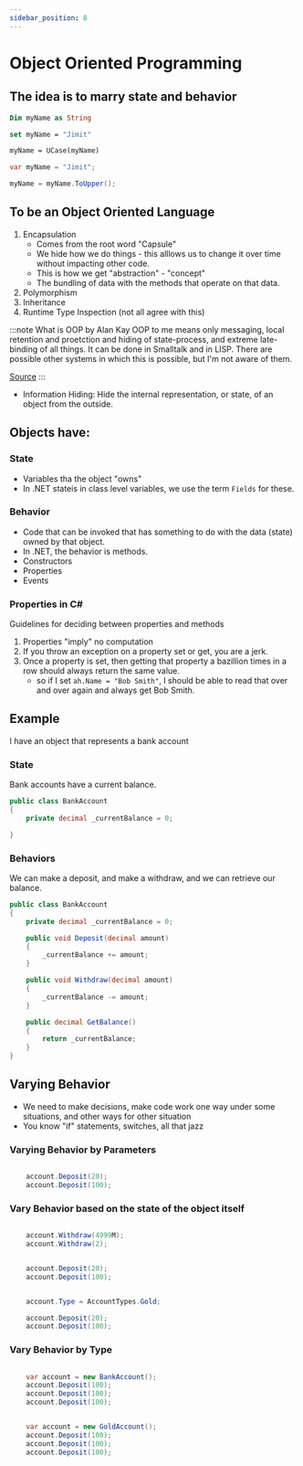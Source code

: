 ```yaml
---
sidebar_position: 8
---
```


# Object Oriented Programming

## The idea is to marry state and behavior

```vb
Dim myName as String

set myName = "Jimit"

myName = UCase(myName)
```

```csharp
var myName = "Jimit";

myName = myName.ToUpper();

```

## To be an Object Oriented Language

1. Encapsulation
   - Comes from the root word "Capsule"
   - We hide how we do things - this alllows us to change it over time without impacting other code.
   - This is how we get "abstraction" - "concept"
   - The bundling of data with the methods that operate on that data.
2. Polymorphism
3. Inheritance
4. Runtime Type Inspection (not all agree with this)

:::note What is OOP by Alan Kay
OOP to me means only messaging, local retention and proetction and hiding of state-process, and extreme late-binding of all things. It can be done in Smalltalk and in LISP. There are possible other systems in which this is possible, but I'm not aware of them.

[Source](http://userpage.fu-berlin.de/~ram/pub/pub_jf47ht81Ht/doc_kay_oop_en)
:::

- Information Hiding: Hide the internal representation, or state, of an object from the outside.

## Objects have:

### State

- Variables tha the object "owns"
- In .NET stateis in class level variables, we use the term `Fields` for these.

### Behavior

- Code that can be invoked that has something to do with the data (state) owned by that object.
- In .NET, the behavior is methods.
- Constructors
- Properties
- Events

### Properties in C#

Guidelines for deciding between properties and methods

1. Properties "imply" no computation
2. If you throw an exception on a property set or get, you are a jerk.
3. Once a property is set, then getting that property a bazillion times in a row should always return the same value.
   - so if I set `ah.Name = "Bob Smith"`, I should be able to read that over and over again and always get Bob Smith.

## Example

I have an object that represents a bank account

### State

Bank accounts have a current balance.

```csharp
public class BankAccount
{
    private decimal _currentBalance = 0;

}
```

### Behaviors

We can make a deposit, and make a withdraw, and we can retrieve our balance.

```csharp
public class BankAccount
{
    private decimal _currentBalance = 0;

    public void Deposit(decimal amount)
    {
        _currentBalance += amount;
    }

    public void Withdraw(decimal amount)
    {
        _currentBalance -= amount;
    }

    public decimal GetBalance()
    {
        return _currentBalance;
    }
}
```

## Varying Behavior

- We need to make decisions, make code work one way under some situations, and other ways for other situation
- You know "if" statements, switches, all that jazz

### Varying Behavior by Parameters

```csharp

    account.Deposit(20);
    account.Deposit(100);

```

### Vary Behavior based on the state of the object itself

```csharp

    account.Withdraw(4999M);
    account.Withdraw(2);

```

```csharp

    account.Deposit(20);
    account.Deposit(100);

```

```csharp

    account.Type = AccountTypes.Gold;

    account.Deposit(20);
    account.Deposit(100);

```

### Vary Behavior by Type

```csharp

    var account = new BankAccount();
    account.Deposit(100);
    account.Deposit(100);
    account.Deposit(100);

```

```csharp

    var account = new GoldAccount();
    account.Deposit(100);
    account.Deposit(100);
    account.Deposit(100);

```
